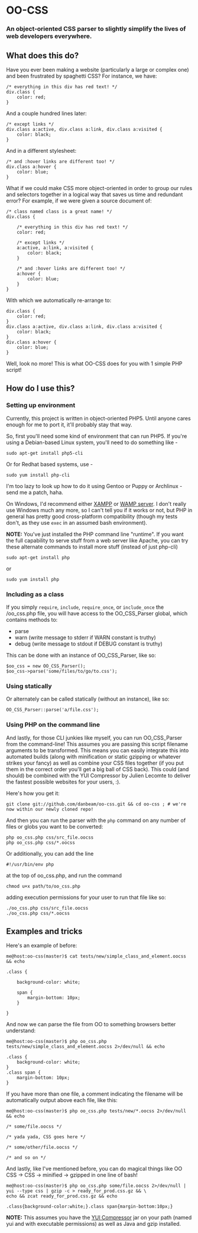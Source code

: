 OO-CSS
======

### An object-oriented CSS parser to slightly simplify the lives of web developers everywhere.

What does this do?
------------------

Have you ever been making a website (particularly a large or complex one) and been frustrated by spaghetti CSS?  For instance, we have:

    /* everything in this div has red text! */
    div.class {
        color: red;
    }

And a couple hundred lines later:

    /* except links */
    div.class a:active, div.class a:link, div.class a:visited {
        color: black;
    }

And in a different stylesheet:

    /* and :hover links are different too! */
    div.class a:hover {
        color: blue;
    }

What if we could make CSS more object-oriented in order to group our rules and selectors together in a logical way that saves us time and redundant error?  For example, if we were given a source document of:

    /* class named class is a great name! */
    div.class {

        /* everything in this div has red text! */
        color: red;

        /* except links */
        a:active, a:link, a:visited {
            color: black;
        }

        /* and :hover links are different too! */
        a:hover {
            color: blue;
        }
    }

With which we automatically re-arrange to:

    div.class {
        color: red;
    }
    div.class a:active, div.class a:link, div.class a:visited {
        color: black;
    }
    div.class a:hover {
        color: blue;
    }

Well, look no more!  This is what OO-CSS does for you with 1 simple PHP script!

How do I use this?
------------------

### Setting up environment

Currently, this project is written in object-oriented PHP5.  Until anyone cares enough for me to port it, it'll probably stay that way.

So, first you'll need some kind of environment that can run PHP5.  If you're using a Debian-based Linux system, you'll need to do something like -

    sudo apt-get install php5-cli

Or for Redhat based systems, use -

    sudo yum install php-cli

I'm too lazy to look up how to do it using Gentoo or Puppy or Archlinux - send me a patch, haha.

On Windows, I'd recommend either [XAMPP](http://www.apachefriends.org/en/xampp.html) or [WAMP server](http://wampserver.com/en).  I don't really use Windows much any more, so I can't tell you if it works or not, but PHP in general has pretty good cross-platform compatibility (though my tests don't, as they use `exec` in an assumed bash environment).

**NOTE:** You've just installed the PHP command line "runtime".  If you want the full capability to serve stuff from a web server like Apache, you can try these alternate commands to install more stuff (instead of just php-cli)

    sudo apt-get install php

or

    sudo yum install php

### Including as a class

If you simply `require`, `include`, `require_once`, or `include_once` the /oo_css.php file, you will have access to the OO_CSS_Parser global, which contains methods to:

* parse
* warn  (write message to stderr if WARN constant is truthy)
* debug (write message to stdout if DEBUG constant is truthy)

This can be done with an instance of OO_CSS_Parser, like so:

    $oo_css = new OO_CSS_Parser();
    $oo_css->parse('some/files/to/go/to.css');

### Using statically

Or alternately can be called statically (without an instance), like so:

    OO_CSS_Parser::parse('a/file.css');

### Using PHP on the command line

And lastly, for those CLI junkies like myself, you can run OO_CSS_Parser from the command-line!  This assumes you are passing this script filename arguments to be transformed.  This means you can easily integrate this into automated builds (along with minification or static gzipping or whatever strikes your fancy) as well as combine your CSS files together (if you put them in the correct order you'll get a big ball of CSS back).  This could (and should) be combined with the YUI Compressor by Julien Lecomte to deliver the fastest possible websites for your users, :).

Here's how you get it:

    git clone git://github.com/danbeam/oo-css.git && cd oo-css ; # we're now within our newly cloned repo!

And then you can run the parser with the `php` command on any number of files or globs you want to be converted:

    php oo_css.php css/src_file.oocss
    php oo_css.php css/*.oocss

Or additionally, you can add the line

    #!/usr/bin/env php

at the top of oo_css.php, and run the command

    chmod u+x path/to/oo_css.php

adding execution permissions for your user to run that file like so:

    ./oo_css.php css/src_file.oocss
    ./oo_css.php css/*.oocss

Examples and tricks
-------------------

Here's an example of before:

    me@host:oo-css(master)$ cat tests/new/simple_class_and_element.oocss && echo
    
    .class {
    
        background-color: white;
    
        span {
            margin-bottom: 10px;
        }
    
    }

And now we can parse the file from OO to something browsers better understand:

    me@host:oo-css(master)$ php oo_css.php tests/new/simple_class_and_element.oocss 2>/dev/null && echo
    
    .class {
        background-color: white;
    }
    .class span {
        margin-bottom: 10px;
    }

If you have more than one file, a comment indicating the filename will be automatically output above each file, like this:

    me@host:oo-css(master)$ php oo_css.php tests/new/*.oocss 2>/dev/null && echo
    
    /* some/file.oocss */

    /* yada yada, CSS goes here */

    /* some/other/file.oocss */
    
    /* and so on */

And lastly, like I've mentioned before, you can do magical things like OO CSS -> CSS -> minified -> gzipped in one line of bash!

    me@host:oo-css(master)$ php oo_css.php some/file.oocss 2>/dev/null | yui --type css | gzip -c > ready_for_prod.css.gz && \
    echo && zcat ready_for_prod.css.gz && echo
    
    .class{background-color:white;}.class span{margin-bottom:10px;}

**NOTE:** This assumes you have the [YUI Compressor](http://yuilibrary.com/downloads/#yuicompressor) jar on your path (named yui and with executable permissions) as well as Java and gzip installed.